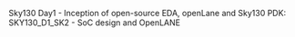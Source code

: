 Sky130 Day1 - Inception of open-source EDA, openLane and Sky130 PDK:
SKY130_D1_SK2 - SoC design and OpenLANE
